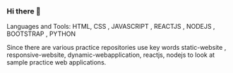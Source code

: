 ### Hi there 👋

<!--
**kasivivekkasivivek/kasivivekkasivivek** is a ✨ _special_ ✨ repository because its `README.md` (this file) appears on your GitHub profile.

Here are some ideas to get you started:

- 🔭 I’m currently working on ...
- 🌱 I’m currently learning ReactJS, Node js and complete web developmemt
- 👯 I’m looking to collaborate on ...
- 🤔 I’m looking for help with ...
- 💬 Ask me about ...
- 📫 How to reach me: https://www.linkedin.com/in/vivek-reddy-kasireddy-996661176/ 
- 😄 Pronouns: ...
- ⚡ Fun fact: ...
-->Languages and Tools: HTML, CSS , JAVASCRIPT , REACTJS , NODEJS , BOOTSTRAP , PYTHON 

Since there are various practice repositories use key words static-website , responsive-website, dynamic-webapplication, reactjs, nodejs to look at sample practice web applications.
